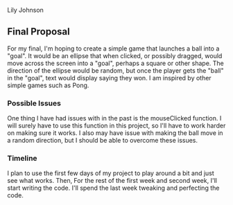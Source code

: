 Lily Johnson

## Final Proposal
For my final, I'm hoping to create a simple game that launches a ball into a "goal". It would be an ellipse that when clicked, or possibly dragged, would move across the screen into a "goal", perhaps a square or other shape. The direction of the ellipse would be random, but once the player gets the "ball" in the "goal", text would display saying they won. I am inspired by other simple games such as Pong.

### Possible Issues
One thing I have had issues with in the past is the mouseClicked function. I will surely have to use this function in this project, so I'll have to work harder on making sure it works. I also may have issue with making the ball move in a random direction, but I should be able to overcome these issues.

### Timeline
I plan to use the first few days of my project to play around a bit and just see what works. Then, For the rest of the first week and second week, I'll start writing the code. I'll spend the last week tweaking and perfecting the code.
